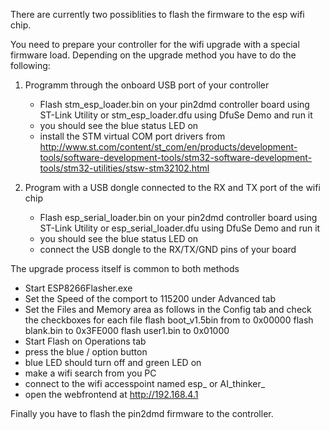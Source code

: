 There are currently two possiblities to flash the firmware to the esp wifi chip.

You need to prepare your controller for the wifi upgrade with a special firmware load. Depending on the
upgrade method you have to do the following:

1. Programm through the onboard USB port of your controller
	- Flash stm_esp_loader.bin on your pin2dmd controller board using ST-Link Utility or stm_esp_loader.dfu using DfuSe Demo and run it
	- you should see the blue status LED on
	- install the STM virtual COM port drivers
	from http://www.st.com/content/st_com/en/products/development-tools/software-development-tools/stm32-software-development-tools/stm32-utilities/stsw-stm32102.html

2. Program with a USB dongle connected to the RX and TX port of the wifi chip
	- Flash esp_serial_loader.bin on your pin2dmd controller board using ST-Link Utility or esp_serial_loader.dfu using DfuSe Demo and run it
	- you should see the blue status LED on
	- connect the USB dongle to the RX/TX/GND pins of your board

The upgrade process itself is common to both methods
  
- Start ESP8266Flasher.exe 
- Set the Speed of the comport to 115200 under Advanced tab
- Set the Files and Memory area as follows in the Config tab and check the checkboxes for each file
	flash boot_v1.5bin from to 0x00000
	flash blank.bin to 0x3FE000
	flash user1.bin to 0x01000
- Start Flash on Operations tab
- press the blue / option button
- blue LED should turn off and green LED on
- make a wifi search from you PC
- connect to the wifi accesspoint named esp_ or AI_thinker_
- open the webfrontend at http://192.168.4.1

Finally you have to flash the pin2dmd firmware to the controller.


